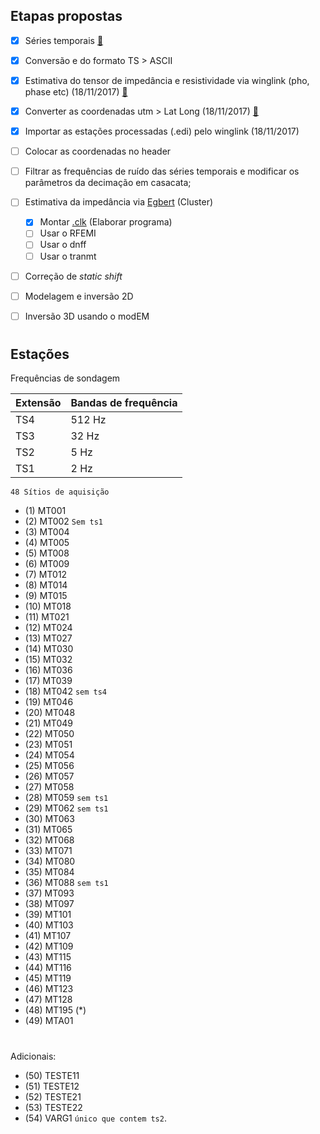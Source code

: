 ## Etapas propostas

- [x] Séries temporais [:mag_right:](https://github.com/arturbenevides/Magnetotelluric/blob/master/TSeries.1.pdf)

- [x] Conversão e do formato TS > ASCII
 
- [x] Estimativa do tensor de impedância  e resistividade via winglink (pho, phase etc) (18/11/2017) [:mag_right:](https://github.com/arturbenevides/Magnetotelluric/tree/master/Processamento/sondagens)


- [x] Converter as coordenadas utm > Lat Long (18/11/2017) [:mag_right:](https://github.com/arturbenevides/Magnetotelluric/blob/master/Processamento/convert_utm_lat_long.ipynb)

- [x] Importar as estações processadas (.edi) pelo winglink (18/11/2017)

- [ ] Colocar as coordenadas no header

- [ ] Filtrar as frequências de ruído das séries temporais e modificar os parâmetros da decimação em casacata;


- [ ] Estimativa da impedância via [Egbert](http://www.complete-mt-solutions.com/mtnet/main/source.html#dec_codes) (Cluster)
  
   - [x] Montar [.clk](https://github.com/arturbenevides/Magnetotelurico/blob/master/Processamento/clk.md) (Elaborar programa)
   - [ ] Usar o RFEMI
   - [ ] Usar o dnff
   - [ ] Usar o tranmt
   
- [ ] Correção de *static shift*   
- [ ] Modelagem e inversão 2D

- [ ] Inversão 3D usando o modEM

#

## Estações


Frequências de sondagem

Extensão | Bandas de frequência 
---------|----------------------
TS4      | 512 Hz
TS3      |  32 Hz
TS2      |   5 Hz
TS1      |   2 Hz


`48 Sítios de aquisição`

- (1)  MT001
- (2)  MT002 `Sem ts1` 
- (3)  MT004
- (4)  MT005
- (5)  MT008
- (6)  MT009
- (7)  MT012
- (8)  MT014
- (9)  MT015
- (10) MT018
- (11) MT021
- (12) MT024
- (13) MT027
- (14) MT030
- (15) MT032
- (16) MT036
- (17) MT039
- (18) MT042 `sem ts4` 
- (19) MT046
- (20) MT048
- (21) MT049 
- (22) MT050
- (23) MT051
- (24) MT054
- (25) MT056
- (26) MT057
- (27) MT058
- (28) MT059 `sem ts1`
- (29) MT062 `sem ts1` 
- (30) MT063
- (31) MT065
- (32) MT068
- (33) MT071 
- (34) MT080
- (35) MT084
- (36) MT088 `sem ts1`
- (37) MT093
- (38) MT097
- (39) MT101
- (40) MT103
- (41) MT107
- (42) MT109
- (43) MT115
- (44) MT116
- (45) MT119
- (46) MT123
- (47) MT128
- (48) MT195 (*)
- (49) MTA01
#

Adicionais:
- (50) TESTE11
- (51) TESTE12
- (52) TESTE21
- (53) TESTE22
- (54) VARG1 `único que contem ts2`.
#
